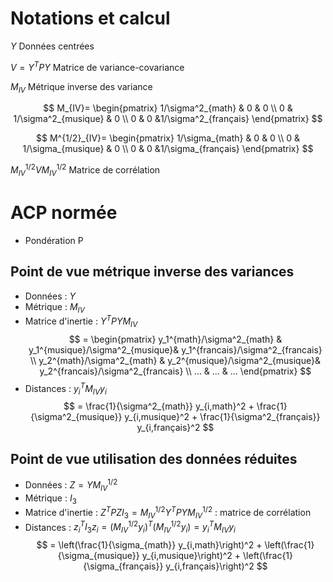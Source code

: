<script type="text/javascript" id="MathJax-script" async
    src="https://cdn.jsdelivr.net/npm/mathjax@3/es5/tex-mml-chtml.js">
    </script>
<script>
    window.MathJax = {
        tex: {
            inlineMath: [['$', '$'], ['\\(', '\\)']]
        }
    };
</script>

# Notations et calcul

$Y$ Données centrées

$V=Y^TPY$ Matrice de variance-covariance

$M_{IV}$ Métrique inverse des variance

$$
M_{IV}=
\begin{pmatrix}
1/\sigma^2_{math} & 0 & 0 \\
0 & 1/\sigma^2_{musique} & 0 \\
0 & 0 &1/\sigma^2_{français}
\end{pmatrix}
$$

$$
M^{1/2}_{IV}=
\begin{pmatrix}
1/\sigma_{math} & 0 & 0 \\
0 & 1/\sigma_{musique} & 0 \\
0 & 0 &1/\sigma_{français}
\end{pmatrix}
$$

$M^{1/2}_{IV}VM^{1/2}_{IV}$ Matrice de corrélation


# ACP normée

- Pondération P

## Point de vue métrique inverse des variances

- Données : $Y$
- Métrique : $M_{IV}$
- Matrice d'inertie : $Y^TPYM_{IV}$
$$
=
\begin{pmatrix}
y_1^{math}/\sigma^2_{math} & y_1^{musique}/\sigma^2_{musique}& y_1^{francais}/\sigma^2_{francais} \\
y_2^{math}/\sigma^2_{math} & y_2^{musique}/\sigma^2_{musique}& y_2^{francais}/\sigma^2_{francais} \\
... & ... & ...
\end{pmatrix}
$$
- Distances : $y_i^TM_{IV}y_i$
$$
= \frac{1}{\sigma^2_{math}} y_{i,math}^2 + \frac{1}{\sigma^2_{musique}} y_{i,musique}^2 + \frac{1}{\sigma^2_{français}} y_{i,français}^2 
$$

## Point de vue utilisation des données réduites

- Données : $Z=YM_{IV}^{1/2}$
- Métrique : $I_3$
- Matrice d'inertie : $Z^TPZI_3 = M_{IV}^{1/2}Y^TPYM_{IV}^{1/2}$ : matrice de corrélation
- Distances : $z_i^TI_3z_i = (M^{1/2}_{IV}y_i)^T(M^{1/2}_{IV}y_i)=y_i^TM_{IV}y_i$
$$
= \left(\frac{1}{\sigma_{math}} y_{i,math}\right)^2 + \left(\frac{1}{\sigma_{musique}} y_{i,musique}\right)^2 + \left(\frac{1}{\sigma_{français}} y_{i,français}\right)^2 
$$



